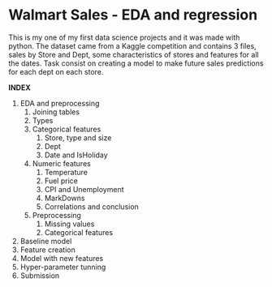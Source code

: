 # Walmart Sales - EDA and regression
This is my one of my first data science projects and it was made with python. The dataset came from a Kaggle competition and contains 3 files, sales by Store and Dept, some characteristics of stores and features for all the dates. Task consist on creating a model to make future sales predictions for each dept on each store.


**INDEX**
1. EDA and preprocessing
   1. Joining tables
   2. Types
   3. Categorical features
        1. Store, type and size
        2. Dept
        3. Date and IsHoliday
   4. Numeric features
        1. Temperature
        2. Fuel price
        3. CPI and Unemployment
        4. MarkDowns
        5. Correlations and conclusion
   5. Preprocessing
        1. Missing values
        2. Categorical features
2. Baseline model
3. Feature creation
4. Model with new features
5. Hyper-parameter tunning
6. Submission

